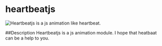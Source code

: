 # heartbeatjs
![Heartbeatjs is a js animation like heartbeat.](./img/heatbeatjs.gif)

##Description
Heartbeatjs is a js animation module.
I hope that heatbaat can be a help to you.
